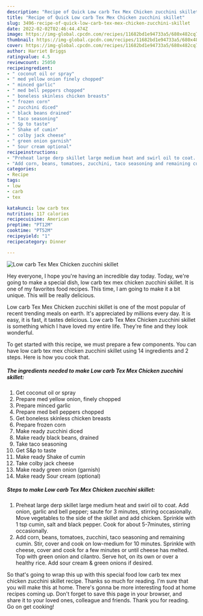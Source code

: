 ```yaml
---
description: "Recipe of Quick Low carb Tex Mex Chicken zucchini skillet"
title: "Recipe of Quick Low carb Tex Mex Chicken zucchini skillet"
slug: 3496-recipe-of-quick-low-carb-tex-mex-chicken-zucchini-skillet
date: 2022-02-02T02:46:44.474Z
image: https://img-global.cpcdn.com/recipes/11682bd1e94733a5/680x482cq70/low-carb-tex-mex-chicken-zucchini-skillet-recipe-main-photo.jpg
thumbnail: https://img-global.cpcdn.com/recipes/11682bd1e94733a5/680x482cq70/low-carb-tex-mex-chicken-zucchini-skillet-recipe-main-photo.jpg
cover: https://img-global.cpcdn.com/recipes/11682bd1e94733a5/680x482cq70/low-carb-tex-mex-chicken-zucchini-skillet-recipe-main-photo.jpg
author: Harriet Briggs
ratingvalue: 4.5
reviewcount: 25050
recipeingredient:
- " coconut oil or spray"
- " med yellow onion finely chopped"
- " minced garlic"
- " med bell peppers chopped"
- " boneless skinless chicken breasts"
- " frozen corn"
- " zucchini diced"
- " black beans drained"
- " taco seasoning"
- " Sp to taste"
- " Shake of cumin"
- " colby jack cheese"
- " green onion garnish"
- " Sour cream optional"
recipeinstructions:
- "Preheat large derp skillet large medium heat and swirl oil to coat. Add onion, garlic and bell pepper; saute for 3 minutes, stirring occasionally. Move vegetables to the side of the skillet and add chicken. Sprinkle with 1 tsp cumin, salt and black pepper. Cook for about 5-7minutes, stirring occasionally."
- "Add corn, beans, tomatoes, zucchini, taco seasoning and remaining cumin. Stir, cover and cook on low-medium for 10 minutes. Sprinkle with cheese, cover and cook for a few minutes or until cheese has melted. Top with green onion and cilantro. Serve hot, on its own or over a healthy rice. Add sour cream &amp; green onions if desired."
categories:
- Recipe
tags:
- low
- carb
- tex

katakunci: low carb tex 
nutrition: 117 calories
recipecuisine: American
preptime: "PT12M"
cooktime: "PT52M"
recipeyield: "1"
recipecategory: Dinner

---
```



![Low carb Tex Mex Chicken zucchini skillet](https://img-global.cpcdn.com/recipes/11682bd1e94733a5/680x482cq70/low-carb-tex-mex-chicken-zucchini-skillet-recipe-main-photo.jpg)

Hey everyone, I hope you're having an incredible day today. Today, we're going to make a special dish, low carb tex mex chicken zucchini skillet. It is one of my favorites food recipes. This time, I am going to make it a bit unique. This will be really delicious.

Low carb Tex Mex Chicken zucchini skillet is one of the most popular of recent trending meals on earth. It's appreciated by millions every day. It is easy, it is fast, it tastes delicious. Low carb Tex Mex Chicken zucchini skillet is something which I have loved my entire life. They're fine and they look wonderful.




To get started with this recipe, we must prepare a few components. You can have low carb tex mex chicken zucchini skillet using 14 ingredients and 2 steps. Here is how you cook that.

<!--inarticleads1-->

##### The ingredients needed to make Low carb Tex Mex Chicken zucchini skillet:

1. Get  coconut oil or spray
1. Prepare  med yellow onion, finely chopped
1. Prepare  minced garlic
1. Prepare  med bell peppers chopped
1. Get  boneless skinless chicken breasts
1. Prepare  frozen corn
1. Make ready  zucchini diced
1. Make ready  black beans, drained
1. Take  taco seasoning
1. Get  S&amp;p to taste
1. Make ready  Shake of cumin
1. Take  colby jack cheese
1. Make ready  green onion (garnish)
1. Make ready  Sour cream (optional)




<!--inarticleads2-->

##### Steps to make Low carb Tex Mex Chicken zucchini skillet:

1. Preheat large derp skillet large medium heat and swirl oil to coat. Add onion, garlic and bell pepper; saute for 3 minutes, stirring occasionally. Move vegetables to the side of the skillet and add chicken. Sprinkle with 1 tsp cumin, salt and black pepper. Cook for about 5-7minutes, stirring occasionally.
1. Add corn, beans, tomatoes, zucchini, taco seasoning and remaining cumin. Stir, cover and cook on low-medium for 10 minutes. Sprinkle with cheese, cover and cook for a few minutes or until cheese has melted. Top with green onion and cilantro. Serve hot, on its own or over a healthy rice. Add sour cream &amp; green onions if desired.




So that's going to wrap this up with this special food low carb tex mex chicken zucchini skillet recipe. Thanks so much for reading. I'm sure that you will make this at home. There's gonna be more interesting food at home recipes coming up. Don't forget to save this page in your browser, and share it to your loved ones, colleague and friends. Thank you for reading. Go on get cooking!
